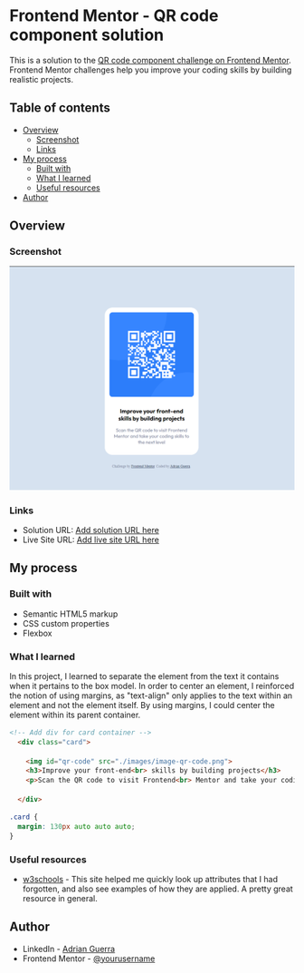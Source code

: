 # Frontend Mentor - QR code component solution

This is a solution to the [QR code component challenge on Frontend Mentor](https://www.frontendmentor.io/challenges/qr-code-component-iux_sIO_H). Frontend Mentor challenges help you improve your coding skills by building realistic projects. 

## Table of contents

- [Overview](#overview)
  - [Screenshot](#screenshot)
  - [Links](#links)
- [My process](#my-process)
  - [Built with](#built-with)
  - [What I learned](#what-i-learned)
  - [Useful resources](#useful-resources)
- [Author](#author)


## Overview

### Screenshot

![](./images/solution.png)

### Links

- Solution URL: [Add solution URL here](https://your-solution-url.com)
- Live Site URL: [Add live site URL here](https://your-live-site-url.com)

## My process

### Built with

- Semantic HTML5 markup
- CSS custom properties
- Flexbox

### What I learned

In this project, I learned to separate the element from the text it contains when it pertains to the box model. In order to center an element, I reinforced the notion of using margins, as "text-align" only applies to the text within an element and not the element itself. By using margins, I could center the element within its parent container.

```html
<!-- Add div for card container -->
  <div class="card">

    <img id="qr-code" src="./images/image-qr-code.png">
    <h3>Improve your front-end<br> skills by building projects</h3>
    <p>Scan the QR code to visit Frontend<br> Mentor and take your coding skills to<br> the next level</p>

  </div>
```
```css
.card {
  margin: 130px auto auto auto;
}
```

### Useful resources

- [w3schools](https://www.w3schools.com/) - This site helped me quickly look up attributes that I had forgotten, and also see examples of how they are applied. A pretty great resource in general.

## Author

- LinkedIn - [Adrian Guerra](https://www.linkedin.com/in/adrian-guerra-a210a4196/)
- Frontend Mentor - [@yourusername](https://www.frontendmentor.io/profile/adie9)

